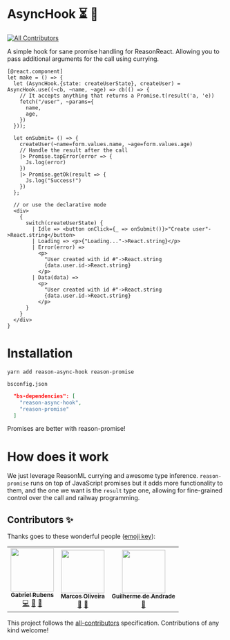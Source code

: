 # AsyncHook ⏳ 🎣
<!-- ALL-CONTRIBUTORS-BADGE:START - Do not remove or modify this section -->
[![All Contributors](https://img.shields.io/badge/all_contributors-3-orange.svg?style=flat-square)](#contributors-)
<!-- ALL-CONTRIBUTORS-BADGE:END -->

A simple hook for sane promise handling for ReasonReact.
Allowing you to pass additional arguments for the call using currying.

```reason
[@react.component]
let make = () => {
  let (AsyncHook.{state: createUserState}, createUser) = AsyncHook.use((~cb, ~name, ~age) => cb(() => {
    // It accepts anything that returns a Promise.t(result('a, 'e))
    fetch("/user", ~params={
      name,
      age,
    })
  }));

  let onSubmit= () => {
    createUser(~name=form.values.name, ~age=form.values.age)
    // Handle the result after the call
    |> Promise.tapError(error => {
      Js.log(error)
    })
    |> Promise.getOk(result => {
      Js.log("Success!")
    })
  };

  // or use the declarative mode
  <div>
    {
      switch(createUserState) {
        | Idle => <button onClick={_ => onSubmit()}>"Create user"->React.string</button>
        | Loading => <p>{"Loading..."->React.string}</p>
        | Error(error) => 
          <p>
            "User created with id #"->React.string
            {data.user.id->React.string}
          </p>
        | Data(data) =>
          <p>
            "User created with id #"->React.string
            {data.user.id->React.string}
          </p>
      }
    }
  </div>
}
```

# Installation

```
yarn add reason-async-hook reason-promise
```

`bsconfig.json`
```json
  "bs-dependencies": [
    "reason-async-hook",
    "reason-promise"
  ]
```

Promises are better with reason-promise!

# How does it work

We just leverage ReasonML currying and awesome type inference. `reason-promise` runs on top of
JavaScript promises but it adds more functionality to them, and the one we want is the `result` type one, allowing for fine-grained control over the call and railway programming.

## Contributors ✨

Thanks goes to these wonderful people ([emoji key](https://allcontributors.org/docs/en/emoji-key)):

<!-- ALL-CONTRIBUTORS-LIST:START - Do not remove or modify this section -->
<!-- prettier-ignore-start -->
<!-- markdownlint-disable -->
<table>
  <tr>
    <td align="center"><a href="http://es77.fakenickels.dev"><img src="https://avatars0.githubusercontent.com/u/1283200?v=4" width="100px;" alt=""/><br /><sub><b>Gabriel Rubens</b></sub></a><br /><a href="https://github.com/reasonbr/reason-async-hook/commits?author=fakenickels" title="Code">💻</a> <a href="#ideas-fakenickels" title="Ideas, Planning, & Feedback">🤔</a> <a href="https://github.com/reasonbr/reason-async-hook/commits?author=fakenickels" title="Documentation">📖</a></td>
    <td align="center"><a href="http://vmarcosp.dribbble.com"><img src="https://avatars0.githubusercontent.com/u/20327229?v=4" width="100px;" alt=""/><br /><sub><b>Marcos Oliveira</b></sub></a><br /><a href="https://github.com/reasonbr/reason-async-hook/commits?author=vmarcosp" title="Documentation">📖</a> <a href="#design-vmarcosp" title="Design">🎨</a></td>
    <td align="center"><a href="http://guilherme.codes"><img src="https://avatars2.githubusercontent.com/u/8797405?v=4" width="100px;" alt=""/><br /><sub><b>Guilherme de Andrade</b></sub></a><br /><a href="https://github.com/reasonbr/reason-async-hook/commits?author=guilhermedeandrade" title="Documentation">📖</a></td>
  </tr>
</table>

<!-- markdownlint-enable -->
<!-- prettier-ignore-end -->
<!-- ALL-CONTRIBUTORS-LIST:END -->

This project follows the [all-contributors](https://github.com/all-contributors/all-contributors) specification. Contributions of any kind welcome!

